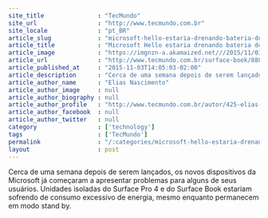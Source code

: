 ```yaml
---
site_title               : "TecMundo"
site_url                 : "http://www.tecmundo.com.br"
site_locale              : "pt_BR"
article_slug             : "microsoft-hello-estaria-drenando-bateria-do-surface-pro-4-e-do-surface-book"
article_title            : "Microsoft Hello estaria drenando bateria do Surface Pro 4 e do Surface Book"
article_image            : "https://imgnzn-a.akamaized.net///2015/11/03/03130331059280-t1200x480.jpg"
article_url              : "http://www.tecmundo.com.br/surface-book/88852-microsoft-hello-drenando-bateria-surface-pro-4-surface-book.htm"
article_published_at     : "2015-11-03T14:05:03-02:00"
article_description      : "Cerca de uma semana depois de serem lançados, os novos dispositivos da Microsoft já começaram a apresentar problemas para alguns de seus usuários. Unidades isoladas do Surface Pro 4 e do Surface Book estariam sofrendo de consumo excessivo de energia, mesmo enquanto permanecem em modo stand by."
article_author_name      : "Elias Nascimento"
article_author_image     : null
article_author_biography : null
article_author_profile   : "http://www.tecmundo.com.br/autor/425-elias-nascimento/"
article_author_facebook  : null
article_author_twitter   : null
category                 : ['technology']
tags                     : ['TecMundo']
permalink                : "/:categories/microsoft-hello-estaria-drenando-bateria-do-surface-pro-4-e-do-surface-book/"
layout                   : post
---
```


Cerca de uma semana depois de serem lançados, os novos dispositivos da Microsoft já começaram a apresentar problemas para alguns de seus usuários. Unidades isoladas do Surface Pro 4 e do Surface Book estariam sofrendo de consumo excessivo de energia, mesmo enquanto permanecem em modo stand by.

